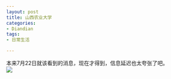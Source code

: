 ```yaml
---
layout: post
title: 山西农业大学
categories:
- Diandian
tags:
- 日常生活

---
```

本来7月22日就该看到的消息，现在才得到，信息延迟也太夸张了吧。
<br />
<img src="http://m2.img.srcdd.com/farm5/d/2012/0627/10/590C4AD2D41FFB9A14987C6897AF1773_B500_900_500_305.PNG" />
